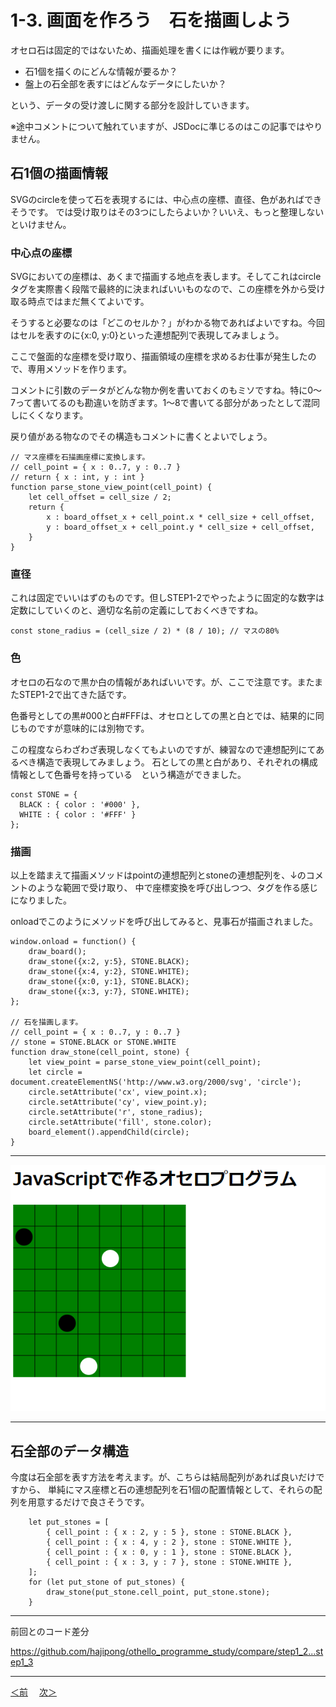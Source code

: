 # 1-3. 画面を作ろう　石を描画しよう

オセロ石は固定的ではないため、描画処理を書くには作戦が要ります。

* 石1個を描くのにどんな情報が要るか？
* 盤上の石全部を表すにはどんなデータにしたいか？

という、データの受け渡しに関する部分を設計していきます。

※途中コメントについて触れていますが、JSDocに準じるのはこの記事ではやりません。

## 石1個の描画情報

SVGのcircleを使って石を表現するには、中心点の座標、直径、色があればできそうです。
では受け取りはその3つにしたらよいか？いいえ、もっと整理しないといけません。

### 中心点の座標

SVGにおいての座標は、あくまで描画する地点を表します。そしてこれはcircleタグを実際書く段階で最終的に決まればいいものなので、この座標を外から受け取る時点ではまだ無くてよいです。

そうすると必要なのは「どこのセルか？」がわかる物であればよいですね。今回はセルを表すのに{x:0, y:0}といった連想配列で表現してみましょう。

ここで盤面的な座標を受け取り、描画領域の座標を求めるお仕事が発生したので、専用メソッドを作ります。

コメントに引数のデータがどんな物か例を書いておくのもミソですね。特に0～7って書いてるのも勘違いを防ぎます。1～8で書いてる部分があったとして混同しにくくなります。

戻り値がある物なのでその構造もコメントに書くとよいでしょう。
```
// マス座標を石描画座標に変換します。
// cell_point = { x : 0..7, y : 0..7 }
// return { x : int, y : int }
function parse_stone_view_point(cell_point) {
    let cell_offset = cell_size / 2;
    return {
        x : board_offset_x + cell_point.x * cell_size + cell_offset,
        y : board_offset_x + cell_point.y * cell_size + cell_offset,
    }
}
```

### 直径

これは固定でいいはずのものです。但しSTEP1-2でやったように固定的な数字は定数にしていくのと、適切な名前の定義にしておくべきですね。

```
const stone_radius = (cell_size / 2) * (8 / 10); // マスの80%
```
### 色

オセロの石なので黒か白の情報があればいいです。が、ここで注意です。またまたSTEP1-2で出てきた話です。

色番号としての黒#000と白#FFFは、オセロとしての黒と白とでは、結果的に同じものですが意味的には別物です。

この程度ならわざわざ表現しなくてもよいのですが、練習なので連想配列にてあるべき構造で表現してみましょう。
石としての黒と白があり、それぞれの構成情報として色番号を持っている　という構造ができました。
```
const STONE = {
  BLACK : { color : '#000' },
  WHITE : { color : '#FFF' }
};
```

### 描画

以上を踏まえて描画メソッドはpointの連想配列とstoneの連想配列を、↓のコメントのような範囲で受け取り、
中で座標変換を呼び出しつつ、タグを作る感じになりました。

onloadでこのようにメソッドを呼び出してみると、見事石が描画されました。
```
window.onload = function() {
    draw_board();
    draw_stone({x:2, y:5}, STONE.BLACK);
    draw_stone({x:4, y:2}, STONE.WHITE);
    draw_stone({x:0, y:1}, STONE.BLACK);
    draw_stone({x:3, y:7}, STONE.WHITE);
};

// 石を描画します。
// cell_point = { x : 0..7, y : 0..7 }
// stone = STONE.BLACK or STONE.WHITE
function draw_stone(cell_point, stone) {
    let view_point = parse_stone_view_point(cell_point);
    let circle = document.createElementNS('http://www.w3.org/2000/svg', 'circle');
    circle.setAttribute('cx', view_point.x);
    circle.setAttribute('cy', view_point.y);
    circle.setAttribute('r', stone_radius);
    circle.setAttribute('fill', stone.color);
    board_element().appendChild(circle);
}
```
- - -
![step1-3](./images/step1-3.png)
- - -
## 石全部のデータ構造

今度は石全部を表す方法を考えます。が、こちらは結局配列があれば良いだけですから、
単純にマス座標と石の連想配列を石1個の配置情報として、それらの配列を用意するだけで良さそうです。

```
    let put_stones = [
        { cell_point : { x : 2, y : 5 }, stone : STONE.BLACK },
        { cell_point : { x : 4, y : 2 }, stone : STONE.WHITE },
        { cell_point : { x : 0, y : 1 }, stone : STONE.BLACK },
        { cell_point : { x : 3, y : 7 }, stone : STONE.WHITE },
    ];
    for (let put_stone of put_stones) {
        draw_stone(put_stone.cell_point, put_stone.stone);
    }
```

- - -
前回とのコード差分

https://github.com/hajipong/othello_programme_study/compare/step1_2...step1_3
- - -

[＜前](https://github.com/hajipong/othello_programme_study/tree/step1_2)　
[次＞](https://github.com/hajipong/othello_programme_study/tree/step2_1)
